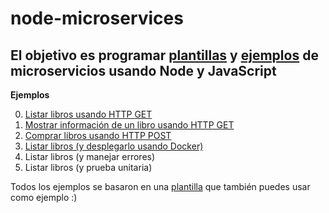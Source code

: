 # node-microservices
El objetivo es programar [plantillas](./00-template) y [ejemplos](./01-examples) de microservicios usando Node y JavaScript
---

**Ejemplos**

0. [Listar libros usando HTTP GET](./01-examples/00-get)
1. [Mostrar información de un libro usando HTTP GET](./01-examples/01-get-with-params)
2. [Comprar libros usando HTTP POST](./01-examples/02-post-with-params) 
3. [Listar libros (y desplegarlo usando Docker)](./01-examples/03-get-and-docker)
4. Listar libros (y manejar errores)
5. Listar libros (y prueba unitaria)

Todos los ejemplos se basaron en una [plantilla](./00-template) que también puedes usar como ejemplo :)